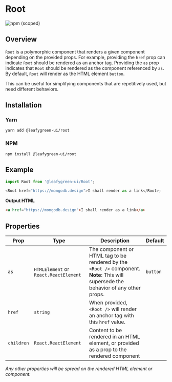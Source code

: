 # Root

![npm (scoped)](https://img.shields.io/npm/v/@leafygreen-ui/root.svg)

## Overview

`Root` is a polymorphic component that renders a given component depending on the provided props.
For example, providing the `href` prop can indicate `Root` should be rendered as an anchor tag.
Providing the `as` prop indicates that `Root` should be rendered as the component referenced by `as`.
By default, `Root` will render as the HTML element `button`.

This can be useful for simplifying components that are repetitively used, but need different behaviors.

## Installation

### Yarn

```shell
yarn add @leafygreen-ui/root
```

### NPM

```shell
npm install @leafygreen-ui/root
```

## Example

```js
import Root from '@leafygreen-ui/Root';

<Root href="https://mongodb.design">I shall render as a link</Root>;
```

**Output HTML**

```html
<a href="https://mongodb.design">I shall render as a link</a>
```

## Properties

| Prop       | Type                                  | Description                                                                                                                          | Default  |
| ---------- | ------------------------------------- | ------------------------------------------------------------------------------------------------------------------------------------ | -------- |
| `as`       | `HTMLElement` or `React.ReactElement` | The component or HTML tag to be rendered by the `<Root />` component. **Note**: This will supersede the behavior of any other props. | `button` |
| `href`     | `string`                              | When provided, `<Root />` will render an anchor tag with this `href` value.                                                          |          |
| `children` | `React.ReactElement`                  | Content to be rendered in an HTML element, or provided as a prop to the rendered component                                           |          |

_Any other properties will be spread on the rendered HTML element or component._
